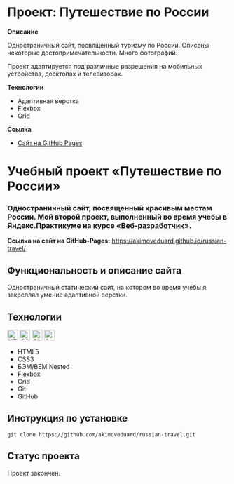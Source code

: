 # Проект: Путешествие по России

**Описание**

Одностраничный сайт, посвященный туризму по России. Описаны некоторые достопримечательности. Много фотографий.

Проект адаптируется под различные разрешения на мобильных устройства, десктопах и телевизорах.

**Технологии**

* Адаптивная верстка
* Flexbox
* Grid

**Ссылка**

* [Сайт на GitHub Pages](https://akimoveduard.github.io/russian-travel/)

# Учебный проект «Путешествие по России»

### Одностраничный сайт, посвященный красивым местам России. Мой второй проект, выполненный во время учебы в Яндекс.Практикуме на курсе [«Веб-разработчик»](https://practicum.yandex.ru/web/).

**Ссылка на сайт на GitHub-Pages:** https://akimoveduard.github.io/russian-travel/

## Функциональность и описание сайта
Одностраничный статический сайт, на котором во время учебы я закреплял умение адаптивной верстки.

## Технологии
<p><img src="https://img.shields.io/badge/html5-%23E34F26.svg" height="24" alt="HTML5"> <img src="https://img.shields.io/badge/css3-%231572B6.svg" height="24" alt="CSS3"> <img src="https://img.shields.io/badge/git-%23F05033.svg" height="24" alt="Git"> <img src="https://img.shields.io/badge/github-%23121011.svg" height="24" alt="GitHub"></p>

* HTML5
* CSS3
* БЭМ/BEM Nested
* Flexbox
* Grid
* Git
* GitHub

## Инструкция по установке
```git clone https://github.com/akimoveduard/russian-travel.git```

## Статус проекта
Проект закончен.
